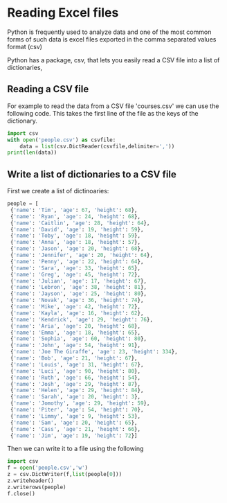 # Reading Excel files
Python is frequently used to analyze data and one of the most common forms of such data is excel files exported in the
comma separated values format (csv)

Python has a package, csv,  that lets you easily read a CSV file into a list of dictionaries,

## Reading a CSV file
For example to read the data from a CSV file 'courses.csv'
we can use the following code. This takes the first line of the
file as the keys of the dictionary.
``` python
import csv
with open('people.csv') as csvfile:
    data = list(csv.DictReader(csvfile,delimiter=','))
print(len(data))
```

## Write a list of dictionaries to a CSV file
First we create a list of dictinoaries:
``` python
people = [
 {'name': 'Tim', 'age': 67, 'height': 68},
 {'name': 'Ryan', 'age': 24, 'height': 68},
 {'name': 'Caitlin', 'age': 28, 'height': 64},
 {'name': 'David', 'age': 19, 'height': 59},
 {'name': 'Toby', 'age': 18, 'height': 59},
 {'name': 'Anna', 'age': 18, 'height': 57},
 {'name': 'Jason', 'age': 20, 'height': 68},
 {'name': 'Jennifer', 'age': 20, 'height': 64},
 {'name': 'Penny', 'age': 22, 'height': 64},
 {'name': 'Sara', 'age': 33, 'height': 65},
 {'name': 'Greg', 'age': 45, 'height': 72},
 {'name': 'Julian', 'age': 17, 'height': 67},
 {'name': 'Lebron', 'age': 38, 'height': 81},
 {'name': 'Jayson', 'age': 25, 'height': 80},
 {'name': 'Novak', 'age': 36, 'height': 74},
 {'name': 'Mike', 'age': 42, 'height': 72},
 {'name': 'Kayla', 'age': 16, 'height': 62},
 {'name': 'Kendrick', 'age': 29, 'height': 76},
 {'name': 'Aria', 'age': 20, 'height': 68},
 {'name': 'Emma', 'age': 18, 'height': 65},
 {'name': 'Sophia', 'age': 60, 'height': 80},
 {'name': 'John', 'age': 54, 'height': 91},
 {'name': 'Joe The Giraffe', 'age': 23, 'height': 334},
 {'name': 'Bob', 'age': 21, 'height': 67},
 {'name': 'Louis', 'age': 31, 'height': 67},
 {'name': 'Luci', 'age': 90, 'height': 80},
 {'name': 'Ruth', 'age': 66, 'height': 54},
 {'name': 'Josh', 'age': 29, 'height': 87},
 {'name': 'Helen', 'age': 29, 'height': 84},
 {'name': 'Sarah', 'age': 20, 'height': 3},
 {'name': 'Jomothy', 'age': 29, 'height': 59},
 {'name': 'Piter', 'age': 54, 'height': 70},
 {'name': 'Limmy', 'age': 9, 'height': 53},
 {'name': 'Sam', 'age': 20, 'height': 65},
 {'name': 'Cass', 'age': 21, 'height': 66},
 {'name': 'Jim', 'age': 19, 'height': 72}]
```
Then we can write it to a file using the following
``` python
import csv
f = open('people.csv','w')
z = csv.DictWriter(f,list(people[0]))
z.writeheader()
z.writerows(people)
f.close()
```
